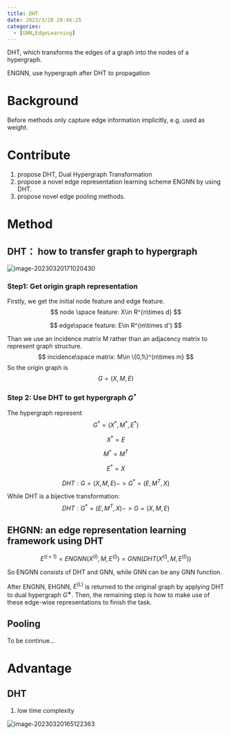 ```yaml
---
title: DHT
date: 2023/3/20 20:46:25
categories:
  - [GNN,EdgeLearning]
---
```


DHT, which transforms the edges of a graph into the nodes of a hypergraph.

ENGNN, use hypergraph after DHT to propagation

<!-- more -->

# Background

Before methods only capture edge information implicitly, e.g. used as weight.

# Contribute

1. propose DHT, Dual Hypergraph Transformation
2. propose a novel edge representation learning scheme ENGNN by using DHT.
3. propose novel edge pooling methods.

# Method

## DHT： how to transfer graph to hypergraph

![image-20230320171020430](https://ayimd-pic.oss-cn-guangzhou.aliyuncs.com/image-20230320171020430.png)

### Step1: Get origin graph representation

Firstly, we get the initial node feature and edge feature.
$$
node \space  feature: X\in R^{n\times d}
$$

$$
edge\space feature: E\in R^{m\times d'}
$$

Than we use an incidence matrix M rather than an adjacency matrix to represent graph structure.
$$
incidence\space matrix: M\in \{0,1\}^{n\times m}
$$
So the origin graph is 
$$
G=(X,M,E)
$$

### Step 2: Use DHT to get hypergraph $G^*$

The hypergraph represent
$$
G^*=(X^*,M^*,E^*)
$$

$$
X^*=E
$$

$$
M^*=M^T
$$

$$
E^*=X
$$

$$
DHT:G=(X,M,E)->G^*=(E,M^T,X)
$$

While DHT is a bijective transformation:
$$
DHT:G^*=(E,M^T,X)->G=(X,M,E)
$$

## EHGNN: an edge representation learning framework using DHT

$$
E^{(l+1)}=ENGNN(X^{(l)},M,E^{(l)})=GNN(DHT(X^{(l)},M,E^{(l)}))
$$

So ENGNN consists of DHT and GNN, while GNN can be any GNN function.

After ENGNN, EHGNN, $E^{(L)}$ is returned to the original graph by applying DHT to dual hypergraph $G^∗$. Then, the remaining step is how to make use of these edge-wise representations to finish the task.



## Pooling

To be continue...

# Advantage

## DHT



1. low time complexity

![image-20230320165122363](https://ayimd-pic.oss-cn-guangzhou.aliyuncs.com/image-20230320165122363.png)